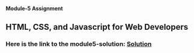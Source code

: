 
#### Module-5 Assignment

## HTML, CSS, and Javascript for Web Developers

### Here is the link to the module5-solution: [Solution](https://fatimasr68.github.io/Coursera-Web-Course/module5-solution/index.html)
